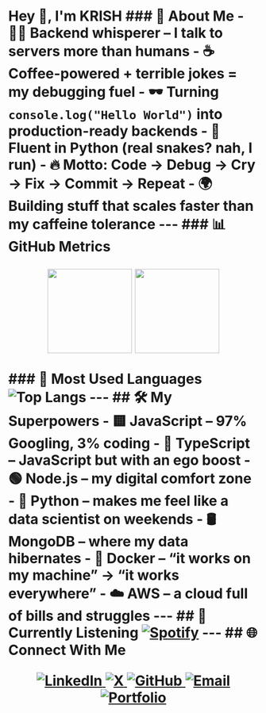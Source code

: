# Hey 👋, I'm KRISH ### 🤯 About Me - 🧑‍💻 Backend whisperer – I talk to servers more than humans - ☕ Coffee-powered + terrible jokes = my debugging fuel - 🕶️ Turning `console.log("Hello World")` into production-ready backends - 🐍 Fluent in Python (real snakes? nah, I run) - 🔥 Motto: Code → Debug → Cry → Fix → Commit → Repeat - 🌍 Building stuff that scales faster than my caffeine tolerance --- ### 📊 GitHub Metrics <p align="center"> <img height="170" src="https://github-readme-stats.vercel.app/api?username=YourKrishhh69&show_icons=true&theme=tokyonight" /> <img height="170" src="https://streak-stats.demolab.com?user=YourKrishhh69&theme=tokyonight&hide_border=true" /> </p> ### 🚀 Most Used Languages ![Top Langs](https://github-readme-stats.vercel.app/api/top-langs/?username=YourKrishhh69&layout=donut&theme=tokyonight) --- ## 🛠️ My Superpowers - 🟨 **JavaScript** – 97% Googling, 3% coding - 🔷 **TypeScript** – JavaScript but with an ego boost - 🟢 **Node.js** – my digital comfort zone - 🐍 **Python** – makes me feel like a data scientist on weekends - 🛢️ **MongoDB** – where my data hibernates - 🐳 **Docker** – “it works on my machine” → “it works everywhere” - ☁️ **AWS** – a cloud full of bills and struggles --- ## 🎵 Currently Listening [![Spotify](https://img.shields.io/badge/Spotify-1ED760?style=for-the-badge&logo=spotify&logoColor=white)](https://open.spotify.com/login) --- ## 🌐 Connect With Me <p align="center"> <a href="https://www.linkedin.com/in/krish-shah-b70b0537a/" target="_blank"> <img src="https://img.shields.io/badge/LinkedIn-%230077B5.svg?&style=for-the-badge&logo=linkedin&logoColor=white" alt="LinkedIn"/> </a> <a href="https://x.com/Krishshah200622" target="_blank"> <img src="https://img.shields.io/badge/X-%23000000.svg?&style=for-the-badge&logo=x&logoColor=white" alt="X"/> </a> <a href="https://github.com/Krishshah200622" target="_blank"> <img src="https://img.shields.io/badge/GitHub-%23181717.svg?&style=for-the-badge&logo=github&logoColor=white" alt="GitHub"/> </a> <a href="mailto:krishshah200622@gmail.com" target="_blank"> <img src="https://img.shields.io/badge/Email-D14836?style=for-the-badge&logo=gmail&logoColor=white" alt="Email"/> </a> <a href="https://krishhh.vercel.app/" target="_blank"> <img src="https://img.shields.io/badge/Portfolio-%23121011.svg?&style=for-the-badge&logo=firefox&logoColor=white" alt="Portfolio"/> </a> </p>
